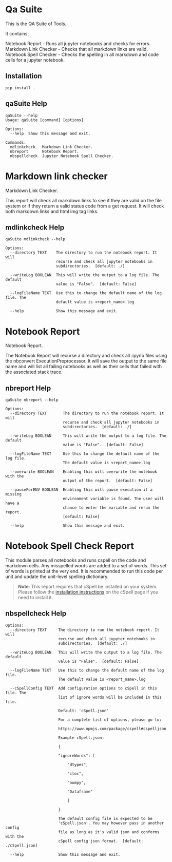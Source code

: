 # Qa Suite

This is the QA Suite of Tools.

  It contains:

  Notebook Report       - Runs all jupyter notebooks and checks for errors.
  Markdown Link Checker - Checks that all markdown links are valid.
  Notebook Spell Checker - Checks the spelling in all markdown and code cells for a jupyter notebook.

## Installation

```shell
pip install .
```

## qaSuite Help

```shell
qaSuite --help
Usage: qaSuite [command] [options]

Options:
  --help  Show this message and exit.

Commands:
  mdlinkcheck   Markdown Link Checker.
  nbreport      Notebook Report.
  nbspellcheck  Jupyter Notebook Spell Checker.
```

# Markdown link checker
Markdown Link Checker.

  This report will check all markdown links to see if they are valid on the
  file system  or if they return a valid status code from a get request. It
  will check both markdown links and html img tag links.
## mdlinkcheck Help
```shell 
qaSuite mdlinkcheck --help

Options:
  --directory TEXT    The directory to run the notebook report. It will
                      recurse and check all jupyter notebooks in
                      subdirectories.  [default: ./]

  --writeLog BOOLEAN  This will write the output to a log file. The default
                      value is "False".  [default: False]

  --logFileName TEXT  Use this to change the default name of the log file. The
                      default value is <report_name>.log

  --help              Show this message and exit.

```

# Notebook Report


  Notebook Report.

  The Notebook Report will recurse a directory and check all .ipynb files
  using the nbconvert ExecutionPreprocessor.  It will save the output to the
  same file name and will list all failing notebooks as well as their cells
  that failed with the associated stack trace.

## nbreport Help

```shell
qaSuite nbreport --help

Options:
  --directory TEXT       The directory to run the notebook report. It will
                         recurse and check all jupyter notebooks in
                         subdirectories.  [default: ./]

  --writeLog BOOLEAN     This will write the output to a log file. The default
                         value is "False".  [default: False]

  --logFileName TEXT     Use this to change the default name of the log file.
                         The default value is <report_name>.log

  --overwrite BOOLEAN    Enabling this will overwrite the notebook with the
                         output of the report.  [default: False]

  --pauseForENV BOOLEAN  Enabling this will pause execution if a missing
                         environment variable is found. The user will have a
                         chance to enter the variable and rerun the report.
                         [default: False]

  --help                 Show this message and exit.
```

# Notebook Spell Check Report

  This module parses all notebooks and runs cspell on the code and
  markdown cells. Any misspelled words are added to a set of words.
  This set of words is printed at the very end. It is recommended to
  run this code per unit and update the unit-level spelling dictionary.

> **Note**: This report requires that cSpell be installed on your system. Please follow the [installation instructions](https://www.npmjs.com/package/cspell) on the cSpell page if you need to install it.
## nbspellcheck Help

```shell
Options:
  --directory TEXT     The directory to run the notebook report. It will
                       recurse and check all jupyter notebooks in
                       subdirectories.  [default: ./]

  --writeLog BOOLEAN   This will write the output to a log file. The default
                       value is "False".  [default: False]

  --logFileName TEXT   Use this to change the default name of the log file.
                       The default value is <report_name>.log

  --cSpellConfig TEXT  Add configuration options to cSpell in this file. The
                       list of ignore words will be included in this file.
                       
                       Default: 'cSpell.json'
                       
                       For a complete list of options, please go to:
                       
                       https://www.npmjs.com/package/cspell#cspelljson
                       
                       Example cSpell.json:
                       
                       {
                       
                       "ignoreWords": [
                       
                           "dtypes",
                       
                           "iloc",
                       
                           "numpy",
                       
                           "Dataframe"
                       
                           ]
                       
                       }
                       
                       The default config file is expected to be
                       'cSpell.json'. You may however pass in another config
                       file as long as it's valid json and conforms with the
                       cSpell config json format.  [default: ./cSpell.json]

  --help               Show this message and exit.
```